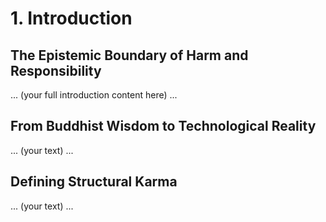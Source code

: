 # 1. Introduction

## The Epistemic Boundary of Harm and Responsibility
... (your full introduction content here) ...

## From Buddhist Wisdom to Technological Reality
... (your text) ...

## Defining Structural Karma
... (your text) ...
